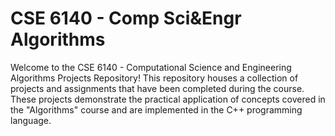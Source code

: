 # CSE 6140 - Comp Sci&Engr Algorithms

Welcome to the CSE 6140 - Computational Science and Engineering Algorithms Projects Repository! This repository houses a collection of projects and assignments that have been completed during the course. These projects demonstrate the practical application of concepts covered in the "Algorithms" course and are implemented in the C++ programming language.
